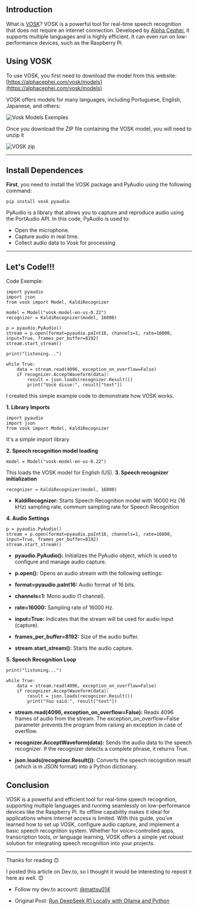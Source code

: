 ## Introduction
What is [VOSK](https://alphacephei.com/vosk/)? VOSK is a powerful tool for real-time speech recognition that does not require an internet connection. Developed by [Alpha Cephei](https://alphacephei.com/en/), it supports multiple languages and is highly efficient. It can even run on low-performance devices, such as the Raspberry Pi.

## Using VOSK
To use VOSK, you first need to download the model from this website: [https://alphacephei.com/vosk/models](https://alphacephei.com/vosk/models)

VOSK offers models for many languages, including Portuguese, English, Japanese, and others:

![Vosk Models Exemples](https://dev-to-uploads.s3.amazonaws.com/uploads/articles/t8gl8kzs7h5nqsdnrize.png)

Once you download the ZIP file containing the VOSK model, you will need to unzip it

![VOSK zip](https://dev-to-uploads.s3.amazonaws.com/uploads/articles/sl5ou8h07gs1itfsgy4j.png)

---

## Install Dependences
**First**, you need to install the VOSK package and PyAudio using the following command:

```
pip install vosk pyaudio
```
PyAudio is a library that allows you to capture and reproduce audio using the PortAudio API. In this code, PyAudio is used to:

- Open the microphone.
- Capture audio in real time.
- Collect audio data to Vosk for processing.

---

## Let's Code!!!
Code Exemple:

```
import pyaudio
import json
from vosk import Model, KaldiRecognizer

model = Model("vosk-model-en-us-0.22")
recognizer = KaldiRecognizer(model, 16000)

p = pyaudio.PyAudio()
stream = p.open(format=pyaudio.paInt16, channels=1, rate=16000, input=True, frames_per_buffer=8192)
stream.start_stream()

print("listening...")

while True:
    data = stream.read(4096, exception_on_overflow=False)
    if recognizer.AcceptWaveform(data):
        result = json.loads(recognizer.Result())
        print("Você disse:", result["text"])

```
I created this simple example code to demonstrate how VOSK works.

**1. Library Imports**

```
import pyaudio
import json
from vosk import Model, KaldiRecognizer
```

It's a simple import library

**2. Speech recognition model loading**

```
model = Model("vosk-model-en-us-0.22")
```
This loads the VOSK model for English (US).
**3. Speech recognizer initialization**

```
recognizer = KaldiRecognizer(model, 16000)
```

- **KaldiRecognizer:** Starts Speech Recognition model with 16000 Hz (16 kHz) sampling rate, commum sampling rate for Speech Recognition

**4. Audio Settings**

```
p = pyaudio.PyAudio()
stream = p.open(format=pyaudio.paInt16, channels=1, rate=16000, input=True, frames_per_buffer=8192)
stream.start_stream()
```
- **pyaudio.PyAudio():** Initializes the PyAudio object, which is used to configure and manage audio capture.

- **p.open():** Opens an audio stream with the following settings:

- **format=pyaudio.paInt16:** Audio format of 16 bits.

- **channels=1:** Mono audio (1 channel).

- **rate=16000:** Sampling rate of 16000 Hz.

- **input=True:** Indicates that the stream will be used for audio input (capture).

- **frames_per_buffer=8192:** Size of the audio buffer.

- **stream.start_stream():** Starts the audio capture.

**5. Speech Recognition Loop**

```
print("listening...")

while True:
    data = stream.read(4096, exception_on_overflow=False)
    if recognizer.AcceptWaveform(data):
        result = json.loads(recognizer.Result())
        print("You said:", result["text"])
```

- **stream.read(4096, exception_on_overflow=False):**
 Reads 4096 frames of audio from the stream. The exception_on_overflow=False parameter prevents the program from raising an exception in case of overflow.

- **recognizer.AcceptWaveform(data):** Sends the audio data to the speech recognizer. If the recognizer detects a complete phrase, it returns True.

- **json.loads(recognizer.Result()):** Converts the speech recognition result (which is in JSON format) into a Python dictionary.

## Conclusion
VOSK is a powerful and efficient tool for real-time speech recognition, supporting multiple languages and running seamlessly on low-performance devices like the Raspberry Pi. 
Its offline capability makes it ideal for applications where internet access is limited. 
With this guide, you’ve learned how to set up VOSK, configure audio capture, and implement a basic speech recognition system. 
Whether for voice-controlled apps, transcription tools, or language learning, VOSK offers a simple yet robust solution for integrating speech recognition into your projects.

---
Thanks for reading 🙃

I posted this article on Dev.to, so I thought it would be interesting to repost it here as well. 😊

- Follow my dev.to account: [@mattsu014](https://dev.to/mattsu014)

- Original Post: [Run DeepSeek R1 Locally with Ollama and Python](https://dev.to/mattsu014/run-deepseek-r1-locally-with-ollama-and-python-44b6)


